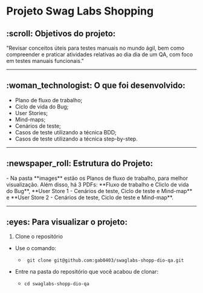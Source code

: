 # Projeto Swag Labs Shopping

<h2> :scroll: Objetivos do projeto:</h2>

<p> "Revisar conceitos úteis para testes manuais no mundo ágil, bem como compreender e praticar atividades relativas ao dia dia de um QA, com foco em testes manuais funcionais." </p>

----

<h2> :woman_technologist: O que foi desenvolvido:</h2>
<ul>
<li>Plano de fluxo de trabalho;</li>
<li>Ciclo de vida do Bug;</li>
<li>User Stories;</li>
<li>Mind-maps;</li>
<li>Cenários de teste;</li>
<li>Casos de teste utilizando a técnica BDD;</li>
<li>Casos de teste utilizando a técnica step-by-step.</li>
</ul>

----

<h2> :newspaper_roll: Estrutura do Projeto: </h2>
- Na pasta **images** estão os Planos de fluxo de trabalho, para melhor visualização. Além disso, há 3 PDFs: **Fluxo de trabalho e Cliclo de vida do Bug**, **User Store 1 - Cenários de teste, Ciclo de teste e Mind-map** e **User Store 2 - Cenários de teste, Ciclo de teste e Mind-map**.


---- 

<h2> :eyes: Para visualizar o projeto: </h2>

1. Clone o repositório

- Use o comando:  
    - ` git clone git@github.com:gab0403/swaglabs-shopp-dio-qa.git`

- Entre na pasta do repositório que você acabou de clonar:
    - `cd swaglabs-shopp-dio-qa`
